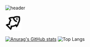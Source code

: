 ![header](https://capsule-render.vercel.app/api?type=waving&color=0:5BCEFA,100:F5A9B8&height=230&section=header&text=Pwyll&animation=fadeIn&fontSize=90&fontColor=FFFFFF)

<a href="">
  <img height="50" src="assets/fish.svg">
</a>

[![Anurag's GitHub stats](https://github-readme-stats.vercel.app/api?username=Pwyll38&theme=cobalt&hide_border=true)](https://github.com/anuraghazra/github-readme-stats&card_width=400)  ![Top Langs](https://github-readme-stats.vercel.app/api/top-langs/?username=Pwyll38&&theme=cobalt&hide_border=true&hide_progress=true&card_width=400&line_height=500)
